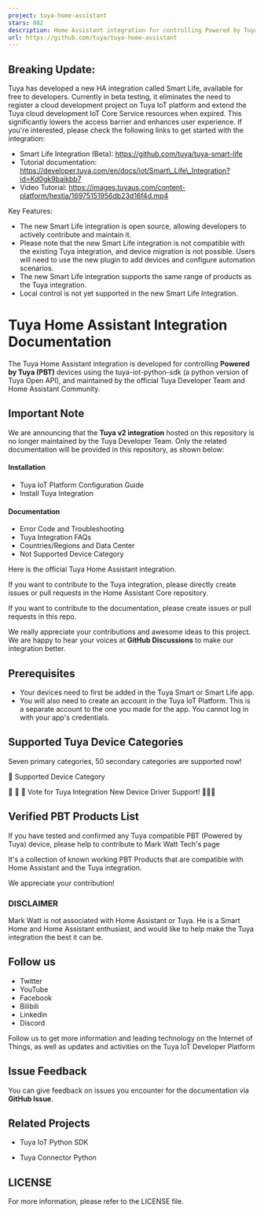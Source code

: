 ```yaml
---
project: tuya-home-assistant
stars: 882
description: Home Assistant integration for controlling Powered by Tuya  (PBT) devices using Tuya Open API, maintained by the Home Assistant Community and Tuya Developer Team.
url: https://github.com/tuya/tuya-home-assistant
---
```


Breaking Update:
----------------

Tuya has developed a new HA integration called Smart Life, available for free to developers. Currently in beta testing, it eliminates the need to register a cloud development project on Tuya IoT platform and extend the Tuya cloud development IoT Core Service resources when expired. This significantly lowers the access barrier and enhances user experience. If you're interested, please check the following links to get started with the integration:

-   Smart Life Integration (Beta): https://github.com/tuya/tuya-smart-life
-   Tutorial documentation: https://developer.tuya.com/en/docs/iot/Smart\_Life\_Integration?id=Kd0gk9baikbb7
-   Video Tutorial: https://images.tuyaus.com/content-platform/hestia/16975151956db23d16f4d.mp4

Key Features:

-   The new Smart Life integration is open source, allowing developers to actively contribute and maintain it.
-   Please note that the new Smart Life integration is not compatible with the existing Tuya integration, and device migration is not possible. Users will need to use the new plugin to add devices and configure automation scenarios.
-   The new Smart Life integration supports the same range of products as the Tuya integration.
-   Local control is not yet supported in the new Smart Life Integration.

Tuya Home Assistant Integration Documentation
=============================================

The Tuya Home Assistant integration is developed for controlling **Powered by Tuya (PBT)** devices using the tuya-iot-python-sdk (a python version of Tuya Open API), and maintained by the official Tuya Developer Team and Home Assistant Community.

Important Note
--------------

We are announcing that the **Tuya v2 integration** hosted on this repository is no longer maintained by the Tuya Developer Team. Only the related documentation will be provided in this repository, as shown below:

#### Installation

-   Tuya IoT Platform Configuration Guide
-   Install Tuya Integration

#### Documentation

-   Error Code and Troubleshooting
-   Tuya Integration FAQs
-   Countries/Regions and Data Center
-   Not Supported Device Category

Here is the official Tuya Home Assistant integration.

If you want to contribute to the Tuya integration, please directly create issues or pull requests in the Home Assistant Core repository.

If you want to contribute to the documentation, please create issues or pull requests in this repo.

We really appreciate your contributions and awesome ideas to this project. We are happy to hear your voices at **GitHub Discussions** to make our integration better.

Prerequisites
-------------

-   Your devices need to first be added in the Tuya Smart or Smart Life app.
-   You will also need to create an account in the Tuya IoT Platform. This is a separate account to the one you made for the app. You cannot log in with your app's credentials.

Supported Tuya Device Categories
--------------------------------

Seven primary categories, 50 secondary categories are supported now!

👏 Supported Device Category

🎉 🎉 🎉 Vote for Tuya Integration New Device Driver Support! 🎉🎉🎉

Verified PBT Products List
--------------------------

If you have tested and confirmed any Tuya compatible PBT (Powered by Tuya) device, please help to contribute to Mark Watt Tech's page

It's a collection of known working PBT Products that are compatible with Home Assistant and the Tuya integration.

We appreciate your contribution!

### DISCLAIMER

Mark Watt is not associated with Home Assistant or Tuya. He is a Smart Home and Home Assistant enthusiast, and would like to help make the Tuya integration the best it can be.

Follow us
---------

-   Twitter
-   YouTube
-   Facebook
-   Bilibili
-   Linkedin
-   Discord

Follow us to get more information and leading technology on the Internet of Things, as well as updates and activities on the Tuya IoT Developer Platform

Issue Feedback
--------------

You can give feedback on issues you encounter for the documentation via **GitHub Issue**.

Related Projects
----------------

-   Tuya IoT Python SDK
    
-   Tuya Connector Python
    

LICENSE
-------

For more information, please refer to the LICENSE file.
